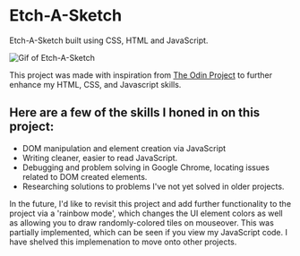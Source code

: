 # Etch-A-Sketch
Etch-A-Sketch built using CSS, HTML and JavaScript.

![Gif of Etch-A-Sketch](https://github.com/BryantMeskill/Etch-A-Sketch/blob/main/images/eas.gif)

This project was made with inspiration from [The Odin Project](https://www.theodinproject.com/) to further enhance my HTML, CSS, and Javascript skills.

## Here are a few of the skills I honed in on this project: ##
* DOM manipulation and element creation via JavaScript
* Writing cleaner, easier to read JavaScript. 
* Debugging and problem solving in Google Chrome, locating issues related to DOM created elements.
* Researching solutions to problems I've not yet solved in older projects.

In the future, I'd like to revisit this project and add further functionality to the project via a 'rainbow mode', which changes the UI element
colors as well as allowing you to draw randomly-colored tiles on mouseover. This was partially implemented, which can be seen if you view my JavaScript
code. I have shelved this implemenation to move onto other projects.


